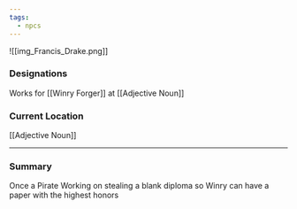 ```yaml
---
tags:
  - npcs
---
```

![[img_Francis_Drake.png]]

### Designations
Works for [[Winry Forger]] at [[Adjective Noun]]

### Current Location
[[Adjective Noun]]

___
### Summary
Once a Pirate
Working on stealing a blank diploma so Winry can have a paper with the highest honors